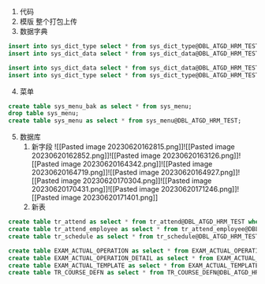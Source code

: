1. 代码
2. 模版
	整个打包上传
3. 数据字典
```sql
insert into sys_dict_type select * from sys_dict_type@DBL_ATGD_HRM_TEST where dict_type in('NO_ABNORMAL_ATTENDANCE_EMAIL','EMPLOYEE_STATUS','FAMILY_RELATIONS','PAY_SLIP_COMPANY_CONTRIBUTION');
insert into sys_dict_data select * from sys_dict_data@DBL_ATGD_HRM_TEST where dict_type in('NO_ABNORMAL_ATTENDANCE_EMAIL','EMPLOYEE_STATUS','FAMILY_RELATIONS','PAY_SLIP_COMPANY_CONTRIBUTION');

insert into sys_dict_data select * from sys_dict_data@DBL_ATGD_HRM_TEST where dict_type in('EE_GROUP_SORT');
insert into sys_dict_type select * from sys_dict_type@DBL_ATGD_HRM_TEST where dict_type in('EE_GROUP_SORT');
```
4. 菜单
```SQL
create table sys_menu_bak as select * from sys_menu;
drop table sys_menu;
create table sys_menu as select * from sys_menu@DBL_ATGD_HRM_TEST;
```
5. 数据库
	1. 新字段
	![[Pasted image 20230620162815.png]]![[Pasted image 20230620162852.png]]![[Pasted image 20230620163126.png]]![[Pasted image 20230620164342.png]]![[Pasted image 20230620164719.png]]![[Pasted image 20230620164927.png]]![[Pasted image 20230620170304.png]]![[Pasted image 20230620170431.png]]![[Pasted image 20230620171246.png]]![[Pasted image 20230620171401.png]]
	2. 新表
```sql
create table tr_attend as select * from tr_attend@DBL_ATGD_HRM_TEST where 1=2;
create table tr_attend_employee as select * from tr_attend_employee@DBL_ATGD_HRM_TEST where 1=2;
create table tr_schedule as select * from tr_schedule@DBL_ATGD_HRM_TEST where 1=2;

create table EXAM_ACTUAL_OPERATION as select * from EXAM_ACTUAL_OPERATION@DBL_ATGD_HRM_TEST where 1=2;
create table EXAM_ACTUAL_OPERATION_DETAIL as select * from EXAM_ACTUAL_OPERATION_DETAIL@DBL_ATGD_HRM_TEST where 1=2;
create table EXAM_ACTUAL_TEMPLATE as select * from EXAM_ACTUAL_TEMPLATE@DBL_ATGD_HRM_TEST where 1=2;
create table TR_COURSE_DEFN as select * from TR_COURSE_DEFN@DBL_ATGD_HRM_TEST where 1=2;
```


